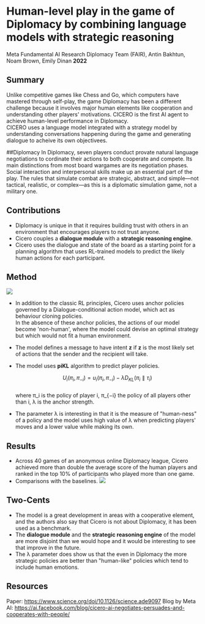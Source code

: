 # Human-level play in the game of Diplomacy by combining language models with strategic reasoning

Meta Fundamental AI Research Diplomacy Team (FAIR), Antin Bakhtun, Noam Brown, Emily Dinan **2022**

## Summary

Unlike competitive games like Chess and Go, which computers have mastered through self-play, the game Diplomacy has been a different challenge because it involves major human elements
like cooperation and understanding other players' motivations. CICERO is the first AI agent to achieve human-level performance in Diplomacy.<br>
CICERO uses a language model integrated with a strategy model by understanding conversations happening during the game and generating dialogue to acheive its own objectivees.

##Diplomacy
In Diplomacy, seven players conduct provate natural language negotiations to cordinate their actions to both cooperate and compete.
Its main distinctions from most board wargames are its negotiation phases. Social interaction and interpersonal skills make up an essential part of the play.
The rules that simulate combat are strategic, abstract, and simple—not tactical, realistic, or complex—as this is a diplomatic simulation game, not a military one.

## Contributions

- Diplomacy is unique in that it requires building trust with others in an environment that encourages players to not trust anyone.
- Cicero couples a **dialogue module** with a **strategic reasoning engine**.
- Cicero uses the dialogue and state of the board as a starting point for a planning algorithm that uses RL-trained models to predict the likely human actions for each participant.

## Method

<img src='../images/Cicero_architecture.PNG'> <br> 
- In addition to the classic RL principles, Cicero uses anchor policies governed by a Dialogue-conditional action model, which act as behaviour cloning policies.<br>
  In the absence of these anchor policies, the actions of our model become 'non-human', where the model could devise an optimal strategy but which
  would not fit a human environment.
- The model defines a message to have intent **z** if **z** is the most likely set of actions that the sender and the recipient will take.
- The model uses **piKL** algorithm to predict player policies.<br>

  $$ U_i(π_i,π_{−i})=u_i(π_i,π_{−i})−λD_{KL}(π_i∥τ_i) $$
  <br>
  where π_i is the policy of player i, π_{−i} the policy of all players other than i, λ is the anchor strength. <br>
- The parameter λ is interesting in that it is the measure of "human-ness" of a policy and the model uses high value of λ when predicting players' moves
  and a lower value while making its own.

## Results

- Across 40 games of an anonymous online Diplomacy league, Cicero achieved more than double the average score of the human players and ranked in the top 10% of participants who played more than one game.
- Comparisons with the baselines.
<img src='../images/Cicero_results.PNG'> <br>

## Two-Cents

- The model is a great development in areas with a cooperative element, and the authors also say that Cicero is not about Diplomacy, it has been used as a benchmark.
- The **dialogue module** and the **strategic reasoning engine** of the model are more disjoint than we would hope and it would be interesting to see that improve in the future.
- The λ parameter does show us that the even in Diplomacy the more strategic policies are better than "human-like" policies which tend to include human emotions. 

## Resources

Paper: https://www.science.org/doi/10.1126/science.ade9097
Blog by Meta AI: https://ai.facebook.com/blog/cicero-ai-negotiates-persuades-and-cooperates-with-people/
